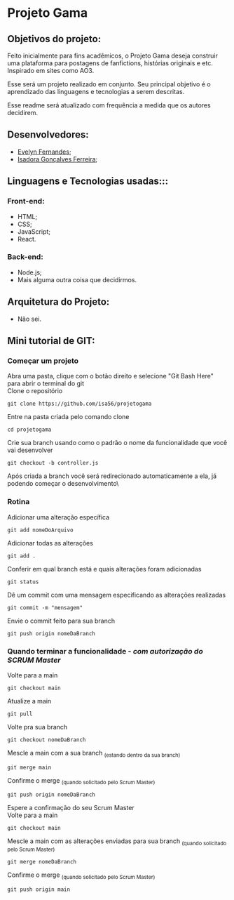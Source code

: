 # Projeto Gama

## Objetivos do projeto:

Feito inicialmente para fins acadêmicos, o Projeto Gama deseja construir uma plataforma para postagens de fanfictions, histórias originais e etc. Inspirado em sites como AO3.

Esse será um projeto realizado em conjunto. Seu principal objetivo é o aprendizado das linguagens e tecnologias a serem descritas.

Esse readme será atualizado com frequência a medida que os autores decidirem.

## Desenvolvedores:

* [Evelyn Fernandes](https://github.com/yoruwitch);
* [Isadora Gonçalves Ferreira](https://github.com/isa56);

## Linguagens e Tecnologias usadas:::

### Front-end:

* HTML; 
* CSS;
* JavaScript;
* React.

### Back-end:

* Node.js;
* Mais alguma outra coisa que decidirmos.

## Arquitetura do Projeto:

* Não sei.


## Mini tutorial de GIT:
### Começar um projeto

Abra uma pasta, clique com o botão direito e selecione "Git Bash Here" para abrir o terminal do git\
Clone o repositório
```
git clone https://github.com/isa56/projetogama
```
Entre na pasta criada pelo comando clone
```
cd projetogama
```
Crie sua branch usando como o padrão o nome da funcionalidade que você vai desenvolver
```
git checkout -b controller.js
```
Após criada a branch você será redirecionado automaticamente a ela, já podendo começar o desenvolvimento\

### Rotina

Adicionar uma alteração específica
```
git add nomeDoArquivo
```
Adicionar todas as alterações
```
git add .
```
Conferir em qual branch está e quais alterações foram adicionadas
```
git status
```
Dê um commit com uma mensagem especificando as alterações realizadas
```
git commit -m "mensagem"
```
Envie o commit feito para sua branch
```
git push origin nomeDaBranch
```

### Quando terminar a funcionalidade - *com autorização do SCRUM Master*

Volte para a main
```
git checkout main
```
Atualize a main
```
git pull
```
Volte pra sua branch
```
git checkout nomeDaBranch
```
Mescle a main com a sua branch <sub>(estando dentro da sua branch)<sub/>
```
git merge main
```
Confirme o merge <sub>(quando solicitado pelo Scrum Master)<sub/>
```
git push origin nomeDaBranch
```
Espere a confirmação do seu Scrum Master\
Volte para a main
```
git checkout main
```
Mescle a main com as alterações enviadas para sua branch <sub>(quando solicitado pelo Scrum Master)<sub/> 
```
git merge nomeDaBranch
```
Confirme o merge <sub>(quando solicitado pelo Scrum Master)<sub/>
```
git push origin main
```

